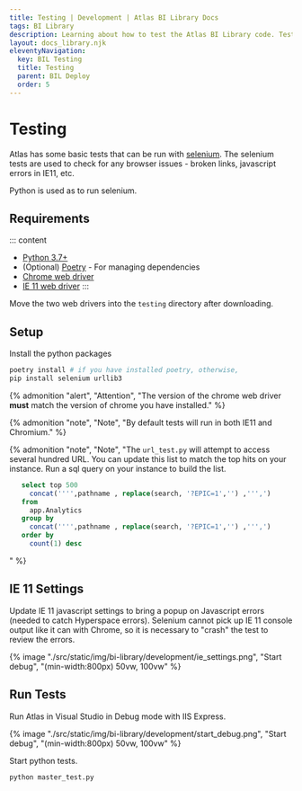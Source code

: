 ```yaml
---
title: Testing | Development | Atlas BI Library Docs
tags: BI Library
description: Learning about how to test the Atlas BI Library code. Tests are run with python and selenium and try to catch any javasript errors.
layout: docs_library.njk
eleventyNavigation:
  key: BIL Testing
  title: Testing
  parent: BIL Deploy
  order: 5
---
```


# Testing

Atlas has some basic tests that can be run with [selenium](https://selenium-python.readthedocs.io). The selenium tests are used to check for any browser issues - broken links, javascript errors in IE11, etc.

Python is used as to run selenium.

## Requirements

::: content
- [Python 3.7+](https://www.python.org/downloads/)
- (Optional) [Poetry](https://python-poetry.org) - For managing dependencies
- [Chrome web driver](https://chromedriver.chromium.org/downloads)
- [IE 11 web driver](https://www.microsoft.com/en-us/download/details.aspx?id=44069)
:::

Move the two web drivers into the `testing` directory after downloading.

## Setup

Install the python packages
```bash
poetry install # if you have installed poetry, otherwise, 
pip install selenium urllib3
```

{% admonition
   "alert",
   "Attention",
   "The version of the chrome web driver **must** match the version of chrome you have installed."
%}

{% admonition
   "note",
   "Note",
   "By default tests will run in both IE11 and Chromium."
%}

{% admonition
   "note",
   "Note",
   "The ``url_test.py`` will attempt to access several hundred URL. You can update this list to match the top hits on your instance. Run a sql query on your instance to build the list.

   ```sql
      select top 500
        concat('''',pathname , replace(search, '?EPIC=1','') ,''',')
      from
        app.Analytics
      group by
        concat('''',pathname , replace(search, '?EPIC=1','') ,''',')
      order by
        count(1) desc
   ```
   "
%}

## IE 11 Settings

Update IE 11 javascript settings to bring a popup on Javascript errors (needed to catch Hyperspace errors). Selenium cannot pick up IE 11 console output like it can with Chrome, so it is necessary to "crash" the test to review the errors.

{% image "./src/static/img/bi-library/development/ie_settings.png", "Start debug", "(min-width:800px) 50vw, 100vw" %}

## Run Tests

Run Atlas in Visual Studio in Debug mode with IIS Express.

{% image "./src/static/img/bi-library/development/start_debug.png", "Start debug", "(min-width:800px) 50vw, 100vw" %}

Start python tests.

```python
python master_test.py
```
